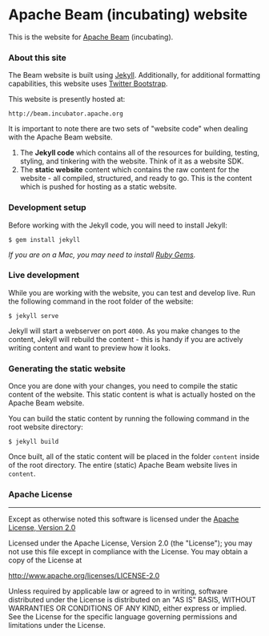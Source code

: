 # Apache Beam (incubating) website

This is the website for [Apache Beam](http://beam.incubator.apache.org)
(incubating).

### About this site
The Beam website is built using [Jekyll](http://jekyllrb.com/). Additionally,
for additional formatting capabilities, this website uses
[Twitter Bootstrap](http://getbootstrap.com/).

This website is presently hosted at:

    http://beam.incubator.apache.org

It is important to note there are two sets of "website code" when dealing with
the Apache Beam website.

1. The **Jekyll code** which contains all of the resources for building,
testing, styling, and tinkering with the website. Think of it as a website SDK.
1. The **static website** content which contains the raw content for the
website - all compiled, structured, and ready to go. This is the content which
is pushed for hosting as a static website.

### Development setup
Before working with the Jekyll code, you will need to install Jekyll:

    $ gem install jekyll

*If you are on a Mac, you may need to install
[Ruby Gems](https://rubygems.org/pages/download).*

### Live development
While you are working with the website, you can test and develop live. Run the
following command in the root folder of the website:

    $ jekyll serve

Jekyll will start a webserver on port `4000`. As you make changes to the
content, Jekyll will rebuild the content - this is handy if you are actively
writing content and want to preview how it looks.

### Generating the static website
Once you are done with your changes, you need to compile the static
content of the website. This static content is what is actually hosted on the
Apache Beam website.

You can build the static content by running the following command in the root
website directory:

    $ jekyll build

Once built, all of the static content will be placed in the folder `content` inside
of the root directory. The entire (static) Apache Beam website lives in `content`.

### Apache License
---
Except as otherwise noted this software is licensed under the
[Apache License, Version 2.0](http://www.apache.org/licenses/LICENSE-2.0.html)

Licensed under the Apache License, Version 2.0 (the "License");
you may not use this file except in compliance with the License.
You may obtain a copy of the License at

  http://www.apache.org/licenses/LICENSE-2.0

Unless required by applicable law or agreed to in writing, software
distributed under the License is distributed on an "AS IS" BASIS,
WITHOUT WARRANTIES OR CONDITIONS OF ANY KIND, either express or implied.
See the License for the specific language governing permissions and
limitations under the License.

